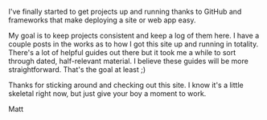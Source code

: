 ---
---
I've finally started to get projects up and running thanks to GitHub and frameworks that make deploying a site or web app easy. 

My goal is to keep projects consistent and keep a log of them here. I have a couple posts in the works as to how I got this site up and running in totality. There's a lot of helpful guides out there but it took me a while to sort through dated, half-relevant material. I believe these guides will be more straightforward. That's the goal at least ;)

Thanks for sticking around and checking out this site. I know it's a little skeletal right now, but just give your boy a moment to work.

Matt